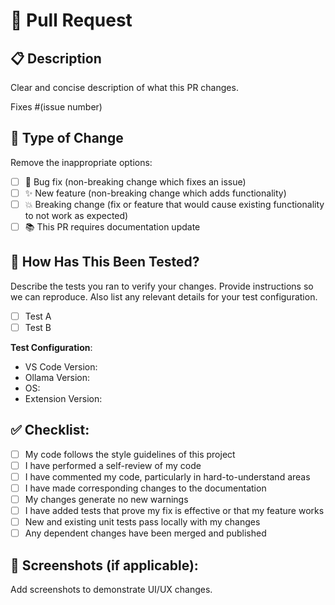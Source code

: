 # 🔄 Pull Request

## 📋 Description
Clear and concise description of what this PR changes.

Fixes #(issue number)

## 🎯 Type of Change

Remove the inappropriate options:

- [ ] 🐛 Bug fix (non-breaking change which fixes an issue)
- [ ] ✨ New feature (non-breaking change which adds functionality)
- [ ] 💥 Breaking change (fix or feature that would cause existing functionality to not work as expected)
- [ ] 📚 This PR requires documentation update

## 🧪 How Has This Been Tested?

Describe the tests you ran to verify your changes. Provide instructions so we can reproduce. Also list any relevant details for your test configuration.

- [ ] Test A
- [ ] Test B

**Test Configuration**:
* VS Code Version:
* Ollama Version:
* OS:
* Extension Version:

## ✅ Checklist:

- [ ] My code follows the style guidelines of this project
- [ ] I have performed a self-review of my code
- [ ] I have commented my code, particularly in hard-to-understand areas
- [ ] I have made corresponding changes to the documentation
- [ ] My changes generate no new warnings
- [ ] I have added tests that prove my fix is effective or that my feature works
- [ ] New and existing unit tests pass locally with my changes
- [ ] Any dependent changes have been merged and published

## 📸 Screenshots (if applicable):

Add screenshots to demonstrate UI/UX changes. 